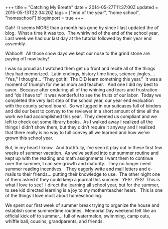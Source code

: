 +++
title = "Catching My Breath"
date = 2014-05-27T11:37:00Z
updated = 2015-05-13T22:34:20Z
tags = ["end of the year", "home school", "homeschool"]
blogimport = true 
+++

Gah!&#160; It seems MORE than a month has gone by since I last updated the ol’ blog.&#160; What a time it was too.&#160; The whirlwind of the end of the school year.&#160; Last week we had our last day at the tutorial followed by their year end assembly.&#160; 

Wahoo!!!&#160; All those snow days we kept our nose to the grind stone are paying off now baby!&#160; 

I was so proud as I watched them get up front and recite all of the things they had memorized.&#160; Latin endings, history time lines, science jingles…. “Yes,” I thought… “They got it!&#160; The DID learn something this year.”&#160; It was a moment of triumph for me as mom and teacher.&#160;&#160; And one I did my best to savor.&#160; Because after enduring all of the whining and tears and frustration and “do I have to”&#160; it was wonderful to see the fruits of our labor.&#160; Today we completed the very last step of the school year, our year end evaluation with the county school board.&#160; So we lugged in our suitcases full of binders and did our best to convey to the reviewer in a short amount of time all the work we had accomplished this year.&#160; They deemed us compliant and we left to check out some library books.&#160; As I walked away I realized all the things I didn’t show them, but they didn’t require it anyway and I realized that there really is no way to full convey all we learned and how we’ve grown this school year.&#160; 

But, in my heart I know.&#160; And truthfully, I’ve seen it play out in these first few weeks of summer vacation.&#160; As we’ve settled into our summer routine and kept up with the reading and math assignments I want them to continue over the summer, I can see growth and maturity.&#160; They no longer need summer reading incentives.&#160;&#160; They eagerly write and mail letters and e-mails to their friends… putting their knowledge to use.&#160; The other night one of them asked if they could keep a journal this summer.&#160; YES!&#160; YES!&#160; This is what I love to see!&#160; I direct the learning all school year, but for the summer, to see kid directed learning is a joy to my mother/teacher heart.&#160;&#160; This is one of the things I love most about homeschooling.&#160; 

We spent our first week of summer break trying to organize the house and establish some summertime routines.&#160; Memorial Day weekend felt like an official kick off to summer… full of watermelon, swimming, camp outs, whiffle ball, cousins, grandparents, and friends.&#160; 
